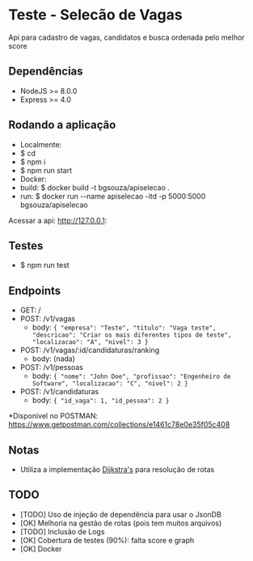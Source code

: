 # Teste - Selecão de Vagas
Api para cadastro de vagas, candidatos e busca ordenada pelo melhor score

## Dependências
 - NodeJS >= 8.0.0 
 - Express >= 4.0

## Rodando a aplicação
 - Localmente:
  - $ cd <raiz>
  - $ npm i
  - $ npm run start
 - Docker:
  - build: $ docker build -t bgsouza/apiselecao .
  - run: $ docker run --name apiselecao -itd -p 5000:5000 bgsouza/apiselecao

Acessar a api: http://127.0.0.1:

## Testes
  - $ npm run test

## Endpoints
 - GET: /
  - POST: /v1/vagas
    - body: 
      ``
      {
        "empresa": "Teste",
        "titulo": "Vaga teste",
        "descricao": "Criar os mais diferentes tipos de teste",
        "localizacao": "A",
        "nivel": 3
      }
     ``
  - POST: /v1/vagas/:id/candidaturas/ranking
    - body: (nada)
  - POST: /v1/pessoas
    - body:
      ``
      {
        "nome": "John Doe",
        "profissao": "Engenheiro de Software",
        "localizacao": "C",
        "nivel": 2
      }
      `` 
  - POST: /v1/candidaturas
    - body:
      ``
      {
        "id_vaga": 1,
        "id_pessoa": 2
      }
      ``
      
*Disponivel no POSTMAN: https://www.getpostman.com/collections/e1461c78e0e35f05c408

## Notas
 - Utiliza a implementação [Dijkstra's](https://github.com/andrewhayward/dijkstra/blob/master/graph.js) para resolução de rotas

## TODO
 - [TODO] Uso de injeção de dependência para usar o JsonDB
 - [OK] Melhoria na gestão de rotas (pois tem muitos arquivos)
 - [TODO] Inclusão de Logs
 - [OK] Cobertura de testes (90%): falta score e graph
 - [OK] Docker
